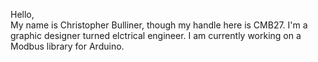 Hello,  
My name is Christopher Bulliner, though my handle here is CMB27.
I'm a graphic designer turned elctrical engineer.
I am currently working on a Modbus library for Arduino.
